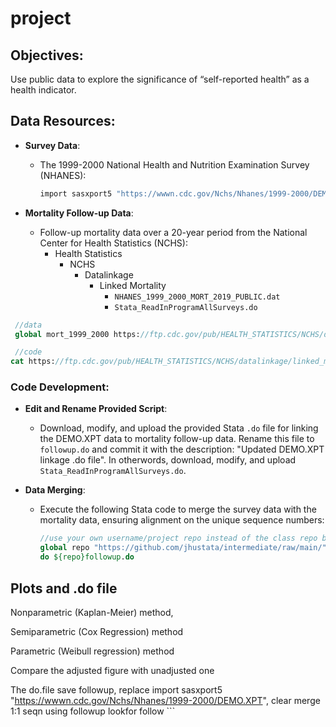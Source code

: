 # project

## Objectives:

Use public data to explore the significance of “self-reported health” as a health indicator.

## Data Resources:

- **Survey Data**:
  - The 1999-2000 National Health and Nutrition Examination Survey (NHANES):
    ```stata
    import sasxport5 "https://wwwn.cdc.gov/Nchs/Nhanes/1999-2000/DEMO.XPT", clear
    ```

- **Mortality Follow-up Data**:
  - Follow-up mortality data over a 20-year period from the National Center for Health Statistics (NCHS):
     - Health Statistics
        - NCHS
           - Datalinkage
              - Linked Mortality
                 - `NHANES_1999_2000_MORT_2019_PUBLIC.dat`
                 - `Stata_ReadInProgramAllSurveys.do`
                 
                             
```stata
 //data
 global mort_1999_2000 https://ftp.cdc.gov/pub/HEALTH_STATISTICS/NCHS/datalinkage/linked_mortality/NHANES_1999_2000_MORT_2019_PUBLIC.dat

 //code
cat https://ftp.cdc.gov/pub/HEALTH_STATISTICS/NCHS/datalinkage/linked_mortality/Stata_ReadInProgramAllSurveys.do
 ```

### Code Development:

- **Edit and Rename Provided Script**:
  - Download, modify, and upload the provided Stata `.do` file for linking the DEMO.XPT data to mortality follow-up data. Rename this file to `followup.do` and commit it with the description: "Updated DEMO.XPT linkage .do file". In otherwords, download, modify, and upload `Stata_ReadInProgramAllSurveys.do`.

- **Data Merging**:
  - Execute the following Stata code to merge the survey data with the mortality data, ensuring alignment on the unique sequence numbers:
    ```stata
    //use your own username/project repo instead of the class repo below
    global repo "https://github.com/jhustata/intermediate/raw/main/"
    do ${repo}followup.do

## Plots and .do file

Nonparametric (Kaplan-Meier) method,

Semiparametric (Cox Regression) method

Parametric (Weibull regression) method

Compare the adjusted figure with unadjusted one

The do.file
    save followup, replace 
    import sasxport5 "https://wwwn.cdc.gov/Nchs/Nhanes/1999-2000/DEMO.XPT", clear
    merge 1:1 seqn using followup
    lookfor follow
    ```
